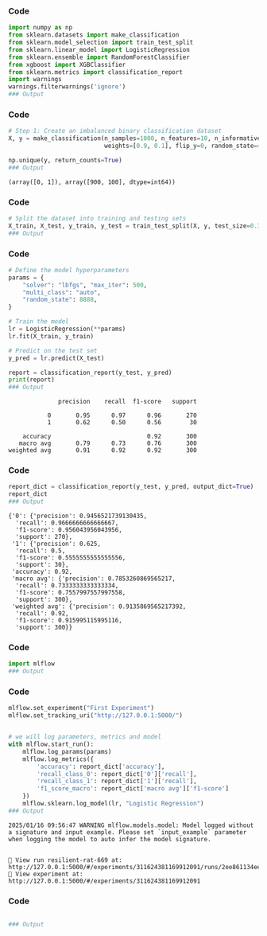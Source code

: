 ### Code
```python
import numpy as np
from sklearn.datasets import make_classification
from sklearn.model_selection import train_test_split
from sklearn.linear_model import LogisticRegression
from sklearn.ensemble import RandomForestClassifier
from xgboost import XGBClassifier
from sklearn.metrics import classification_report
import warnings
warnings.filterwarnings('ignore')
### Output
```


### Code
```python
# Step 1: Create an imbalanced binary classification dataset
X, y = make_classification(n_samples=1000, n_features=10, n_informative=2, n_redundant=8, 
                           weights=[0.9, 0.1], flip_y=0, random_state=42)

np.unique(y, return_counts=True)
### Output
```




    (array([0, 1]), array([900, 100], dtype=int64))




### Code
```python
# Split the dataset into training and testing sets
X_train, X_test, y_train, y_test = train_test_split(X, y, test_size=0.3, stratify=y, random_state=42)
### Output
```


### Code
```python
# Define the model hyperparameters
params = {
    "solver": "lbfgs", "max_iter": 500,
    "multi_class": "auto",
    "random_state": 8888,
}

# Train the model
lr = LogisticRegression(**params)
lr.fit(X_train, y_train)

# Predict on the test set
y_pred = lr.predict(X_test)

report = classification_report(y_test, y_pred)
print(report)
### Output
```

                  precision    recall  f1-score   support
    
               0       0.95      0.97      0.96       270
               1       0.62      0.50      0.56        30
    
        accuracy                           0.92       300
       macro avg       0.79      0.73      0.76       300
    weighted avg       0.91      0.92      0.92       300
    
    


### Code
```python
report_dict = classification_report(y_test, y_pred, output_dict=True)
report_dict
### Output
```




    {'0': {'precision': 0.9456521739130435,
      'recall': 0.9666666666666667,
      'f1-score': 0.956043956043956,
      'support': 270},
     '1': {'precision': 0.625,
      'recall': 0.5,
      'f1-score': 0.5555555555555556,
      'support': 30},
     'accuracy': 0.92,
     'macro avg': {'precision': 0.7853260869565217,
      'recall': 0.7333333333333334,
      'f1-score': 0.7557997557997558,
      'support': 300},
     'weighted avg': {'precision': 0.9135869565217392,
      'recall': 0.92,
      'f1-score': 0.915995115995116,
      'support': 300}}




### Code
```python
import mlflow
### Output
```


### Code
```python
mlflow.set_experiment("First Experiment")
mlflow.set_tracking_uri("http://127.0.0.1:5000/")


# we will log parameters, metrics and model
with mlflow.start_run():
    mlflow.log_params(params)
    mlflow.log_metrics({
        'accuracy': report_dict['accuracy'],
        'recall_class_0': report_dict['0']['recall'],
        'recall_class_1': report_dict['1']['recall'],
        'f1_score_macro': report_dict['macro avg']['f1-score']
    })
    mlflow.sklearn.log_model(lr, "Logistic Regression")
### Output
```

    2025/01/16 09:56:47 WARNING mlflow.models.model: Model logged without a signature and input example. Please set `input_example` parameter when logging the model to auto infer the model signature.
    

    🏃 View run resilient-rat-669 at: http://127.0.0.1:5000/#/experiments/311624381169912091/runs/2ee861134ee241f2b11f4969a983c65c
    🧪 View experiment at: http://127.0.0.1:5000/#/experiments/311624381169912091
    


### Code
```python

### Output
```

